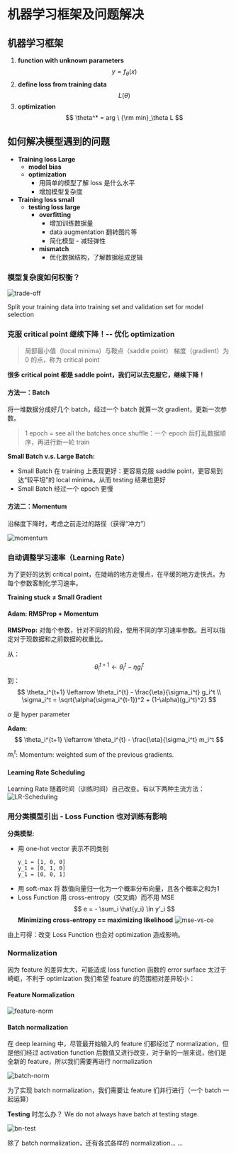 # 机器学习框架及问题解决

## 机器学习框架

1. **function with unknown parameters**
  $$
    y = f_ \theta (x)
  $$
2. **define loss from training data**
  $$
    L(\theta)
  $$
3. **optimization**
  $$
    \theta^* = arg \ {\rm min}_\theta L
  $$

## 如何解决模型遇到的问题

- **Training loss Large**
  - **model bias**
  - **optimization**
    - 用简单的模型了解 loss 是什么水平
    - 增加模型复杂度
- **Training loss small**
  -  **testing loss large**
     -  **overfitting**
        -  增加训练数据量
        -  data augmentation 翻转图片等
        -  简化模型 - 减轻弹性
     - **mismatch**
       - 优化数据结构，了解数据组成逻辑

### 模型复杂度如何权衡？

![trade-off](./images/trade-off.png)

Split your training data into training set and validation set for model selection

### 克服 critical point 继续下降！-- 优化 optimization

> 局部最小值（local minima）与鞍点（saddle point）
> 梯度（gradient）为 0 的点，称为 critical point

**很多 critical point 都是 saddle point，我们可以去克服它，继续下降！**

#### 方法一：Batch

将一堆数据分成好几个 batch，经过一个 batch 就算一次 gradient，更新一次参数。

> 1 epoch = see all the batches once
> shuffle：一个 epoch 后打乱数据顺序，再进行新一轮 train

**Small Batch v.s. Large Batch:**
- Small Batch 在 training 上表现更好：更容易克服 saddle point，更容易到达“较平坦”的 local minima，从而 testing 结果也更好
- Small Batch 经过一个 epoch 更慢

#### 方法二：Momentum

沿梯度下降时，考虑之前走过的路径（获得“冲力”）

![momentum](./images/momentum.png)

### 自动调整学习速率（Learning Rate）

为了更好的达到 critical point，在陡峭的地方走慢点，在平缓的地方走快点。为每个参数客制化学习速率。

**Training stuck ≠ Small Gradient**

#### Adam: RMSProp + Momentum

**RMSProp:** 对每个参数，针对不同的阶段，使用不同的学习速率参数。且可以指定对于现数据和之前数据的权重比。

从：
$$
  \theta_i^{t+1} \leftarrow \theta_i^{t} - \eta g_i^t
$$
到：
$$
  \theta_i^{t+1} \leftarrow \theta_i^{t} - \frac{\eta}{\sigma_i^t} g_i^t
  \\
  \sigma_i^t = \sqrt{\alpha(\sigma_i^{t-1})^2 + (1-\alpha)(g_i^t)^2}
$$

$\alpha$ 是 hyper parameter

**Adam:** 
$$
  \theta_i^{t+1} \leftarrow \theta_i^{t} - \frac{\eta}{\sigma_i^t} m_i^t
$$

$m_i^t$: Momentum: weighted sum of the previous gradients.

#### Learning Rate Scheduling

Learning Rate 随着时间（训练时间）自己改变。有以下两种主流方法：
![LR-Scheduling](./images/LR-Scheduling.png)

### 用分类模型引出 - Loss Function 也对训练有影响

**分类模型:**
- 用 one-hot vector 表示不同类别
  ```
  y_1 = [1, 0, 0]
  y_1 = [0, 1, 0]
  y_1 = [0, 0, 1]
  ```
- 用 soft-max 将 数值向量归一化为一个概率分布向量，且各个概率之和为1
- Loss Function 用 cross-entropy（交叉熵）而不用 MSE
  $$
    e = - \sum_i \hat{y_i} \ln y'_i
  $$
  **Minimizing cross-entropy == maximizing likelihood**
  ![mse-vs-ce](./images/mse-vs-ce.png)

由上可得：改变 Loss Function 也会对 optimization 造成影响。

### Normalization

因为 feature 的差异太大，可能造成 loss function 函数的 error surface 太过于崎岖，不利于 optimization
我们希望 feature 的范围相对差异较小：

#### Feature Normalization

![feature-norm](images/feature-norm.png)

#### Batch normalization

在 deep learning 中，尽管最开始输入的 feature 们都经过了 normalization，但是他们经过 activation function 后数值又进行改变，对于新的一层来说，他们是全新的 feature，所以我们需要再进行 normalization

![batch-norm](images/batch-norm.png)

为了实现 batch normalization，我们需要让 feature 们并行进行（一个 batch 一起运算）

**Testing** 时怎么办？
We do not always have batch at testing stage.

![bn-test](images/bn-test.png)

除了 batch normalization，还有各式各样的 normalization... ...
